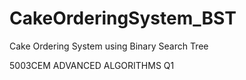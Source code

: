 # CakeOrderingSystem_BST
Cake Ordering System using Binary Search Tree 

5003CEM ADVANCED ALGORITHMS Q1
